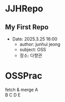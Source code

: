 # JJHRepo
## My First Repo
- Date: 2025.3.25 16:00  
    - author: junhui jeong  
    - subject: OSS
    - 장소: 다향관

# OSSPrac
fetch & merge
A  
B
C
D
E  
    
